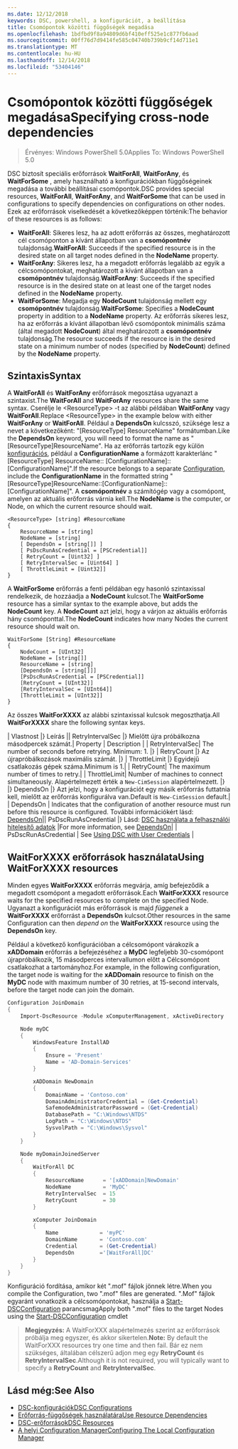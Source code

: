 ```yaml
---
ms.date: 12/12/2018
keywords: DSC, powershell, a konfigurációt, a beállítása
title: Csomópontok közötti függőségek megadása
ms.openlocfilehash: 1bdfbd9f8a94809d6bf410eff525e1c877fb6aad
ms.sourcegitcommit: 00ff76d7d9414fe585c04740b739b9cf14d711e1
ms.translationtype: MT
ms.contentlocale: hu-HU
ms.lasthandoff: 12/14/2018
ms.locfileid: "53404146"
---
```

# <a name="specifying-cross-node-dependencies"></a><span data-ttu-id="243e3-103">Csomópontok közötti függőségek megadása</span><span class="sxs-lookup"><span data-stu-id="243e3-103">Specifying cross-node dependencies</span></span>

> <span data-ttu-id="243e3-104">Érvényes: Windows PowerShell 5.0</span><span class="sxs-lookup"><span data-stu-id="243e3-104">Applies To: Windows PowerShell 5.0</span></span>

<span data-ttu-id="243e3-105">DSC biztosít speciális erőforrások **WaitForAll**, **WaitForAny**, és **WaitForSome** , amely használható a konfigurációkban függőségeinek megadása a további beállításai csomópontok.</span><span class="sxs-lookup"><span data-stu-id="243e3-105">DSC provides special resources, **WaitForAll**, **WaitForAny**, and **WaitForSome** that can be used in configurations to specify dependencies on configurations on other nodes.</span></span> <span data-ttu-id="243e3-106">Ezek az erőforrások viselkedését a következőképpen történik:</span><span class="sxs-lookup"><span data-stu-id="243e3-106">The behavior of these resources is as follows:</span></span>

- <span data-ttu-id="243e3-107">**WaitForAll**: Sikeres lesz, ha az adott erőforrás az összes, meghatározott cél csomóponton a kívánt állapotban van a **csomópontnév** tulajdonság.</span><span class="sxs-lookup"><span data-stu-id="243e3-107">**WaitForAll**: Succeeds if the specified resource is in the desired state on all target nodes defined in the **NodeName** property.</span></span>
- <span data-ttu-id="243e3-108">**WaitForAny**: Sikeres lesz, ha a megadott erőforrás legalább az egyik a célcsomópontokat, meghatározott a kívánt állapotban van a **csomópontnév** tulajdonság.</span><span class="sxs-lookup"><span data-stu-id="243e3-108">**WaitForAny**: Succeeds if the specified resource is in the desired state on at least one of the target nodes defined in the **NodeName** property.</span></span>
- <span data-ttu-id="243e3-109">**WaitForSome**: Megadja egy **NodeCount** tulajdonság mellett egy **csomópontnév** tulajdonság.</span><span class="sxs-lookup"><span data-stu-id="243e3-109">**WaitForSome**: Specifies a **NodeCount** property in addition to a **NodeName** property.</span></span> <span data-ttu-id="243e3-110">Az erőforrás sikeres lesz, ha az erőforrás a kívánt állapotban lévő csomópontok minimális száma (által megadott **NodeCount**) által meghatározott a **csomópontnév** tulajdonság.</span><span class="sxs-lookup"><span data-stu-id="243e3-110">The resource succeeds if the resource is in the desired state on a minimum number of nodes (specified by **NodeCount**) defined by the **NodeName** property.</span></span>

## <a name="syntax"></a><span data-ttu-id="243e3-111">Szintaxis</span><span class="sxs-lookup"><span data-stu-id="243e3-111">Syntax</span></span>

<span data-ttu-id="243e3-112">A **WaitForAll** és **WaitForAny** erőforrások megosztása ugyanazt a szintaxist.</span><span class="sxs-lookup"><span data-stu-id="243e3-112">The **WaitForAll** and **WaitForAny** resources share the same syntax.</span></span> <span data-ttu-id="243e3-113">Cserélje le \<ResourceType\> -t az alábbi példában **WaitForAny** vagy **WaitForAll**.</span><span class="sxs-lookup"><span data-stu-id="243e3-113">Replace \<ResourceType\> in the example below with either **WaitForAny** or **WaitForAll**.</span></span>
<span data-ttu-id="243e3-114">Például a **DependsOn** kulcsszó, szüksége lesz a nevet a következőként: "[ResourceType] ResourceName" formátumban.</span><span class="sxs-lookup"><span data-stu-id="243e3-114">Like the **DependsOn** keyword, you will need to format the name as "[ResourceType]ResourceName".</span></span> <span data-ttu-id="243e3-115">Ha az erőforrás tartozik egy külön [konfigurációs](configurations.md), például a **ConfigurationName** a formázott karakterlánc "[ResourceType] ResourceName:: [ConfigurationName]:: [ConfigurationName]".</span><span class="sxs-lookup"><span data-stu-id="243e3-115">If the resource belongs to a separate [Configuration](configurations.md), include the **ConfigurationName** in the formatted string "[ResourceType]ResourceName::[ConfigurationName]::[ConfigurationName]".</span></span> <span data-ttu-id="243e3-116">A **csomópontnév** a számítógép vagy a csomópont, amelyen az aktuális erőforrás várnia kell.</span><span class="sxs-lookup"><span data-stu-id="243e3-116">The **NodeName** is the computer, or Node, on which the current resource should wait.</span></span>

```
<ResourceType> [string] #ResourceName
{
    ResourceName = [string]
    NodeName = [string]
    [ DependsOn = [string[]] ]
    [ PsDscRunAsCredential = [PSCredential]]
    [ RetryCount = [Uint32] ]
    [ RetryIntervalSec = [Uint64] ]
    [ ThrottleLimit = [Uint32]]
}
```

<span data-ttu-id="243e3-117">A **WaitForSome** erőforrás a fenti példában egy hasonló szintaxissal rendelkezik, de hozzáadja a **NodeCount** kulcsot.</span><span class="sxs-lookup"><span data-stu-id="243e3-117">The **WaitForSome** resource has a similar syntax to the example above, but adds the **NodeCount** key.</span></span> <span data-ttu-id="243e3-118">A **NodeCount** azt jelzi, hogy a várjon az aktuális erőforrás hány csomóponttal.</span><span class="sxs-lookup"><span data-stu-id="243e3-118">The **NodeCount** indicates how many Nodes the current resource should wait on.</span></span>

```
WaitForSome [String] #ResourceName
{
    NodeCount = [UInt32]
    NodeName = [string[]]
    ResourceName = [string]
    [DependsOn = [string[]]]
    [PsDscRunAsCredential = [PSCredential]]
    [RetryCount = [UInt32]]
    [RetryIntervalSec = [UInt64]]
    [ThrottleLimit = [UInt32]]
}
```

<span data-ttu-id="243e3-119">Az összes **WaitForXXXX** az alábbi szintaxissal kulcsok megoszthatja.</span><span class="sxs-lookup"><span data-stu-id="243e3-119">All **WaitForXXXX** share the following syntax keys.</span></span>

<span data-ttu-id="243e3-120">|  Vlastnost |}  Leírás || RetryIntervalSec |} Mielőtt újra próbálkozna másodpercek számát.</span><span class="sxs-lookup"><span data-stu-id="243e3-120">|  Property  |  Description   | | RetryIntervalSec| The number of seconds before retrying.</span></span> <span data-ttu-id="243e3-121">Minimum: 1. |} | RetryCount |} Az újrapróbálkozások maximális számát. |} | ThrottleLimit |} Egyidejű csatlakozás gépek száma.</span><span class="sxs-lookup"><span data-stu-id="243e3-121">Minimum is 1.| | RetryCount| The maximum number of times to retry.| | ThrottleLimit| Number of machines to connect simultaneously.</span></span> <span data-ttu-id="243e3-122">Alapértelmezett érték a `New-CimSession` alapértelmezett. |} |} DependsOn |} Azt jelzi, hogy a konfigurációt egy másik erőforrás futtatnia kell, mielőtt az erőforrás konfigurálva van.</span><span class="sxs-lookup"><span data-stu-id="243e3-122">Default is `New-CimSession` default.| | DependsOn | Indicates that the configuration of another resource must run before this resource is configured.</span></span> <span data-ttu-id="243e3-123">További információkért lásd: [DependsOn](resource-depends-on.md)|| PsDscRunAsCredential |} Lásd: [DSC használata a felhasználói hitelesítő adatok](./runAsUser.md) |</span><span class="sxs-lookup"><span data-stu-id="243e3-123">For more information, see [DependsOn](resource-depends-on.md)| | PsDscRunAsCredential | See [Using DSC with User Credentials](./runAsUser.md) |</span></span>


## <a name="using-waitforxxxx-resources"></a><span data-ttu-id="243e3-124">WaitForXXXX erőforrások használata</span><span class="sxs-lookup"><span data-stu-id="243e3-124">Using WaitForXXXX resources</span></span>

<span data-ttu-id="243e3-125">Minden egyes **WaitForXXXX** erőforrás megvárja, amíg befejeződik a megadott csomópont a megadott erőforrások.</span><span class="sxs-lookup"><span data-stu-id="243e3-125">Each **WaitForXXXX** resource waits for the specified resources to complete on the specified Node.</span></span> <span data-ttu-id="243e3-126">Ugyanazt a konfigurációt más erőforrások is majd *függenek* a **WaitForXXXX** erőforrást a **DependsOn** kulcsot.</span><span class="sxs-lookup"><span data-stu-id="243e3-126">Other resources in the same Configuration can then *depend on* the **WaitForXXXX** resource using the **DependsOn** key.</span></span>

<span data-ttu-id="243e3-127">Például a következő konfigurációban a célcsomópont várakozik a **xADDomain** erőforrás a befejezéséhez a **MyDC** legfeljebb 30-csomópont újrapróbálkozik, 15 másodperces intervallumon előtt a Célcsomópont csatlakozhat a tartományhoz.</span><span class="sxs-lookup"><span data-stu-id="243e3-127">For example, in the following configuration, the target node is waiting for the **xADDomain** resource to finish on the **MyDC** node with maximum number of 30 retries, at 15-second intervals, before the target node can join the domain.</span></span>

```powershell
Configuration JoinDomain
{
    Import-DscResource -Module xComputerManagement, xActiveDirectory

    Node myDC
    {
        WindowsFeature InstallAD
        {
            Ensure = 'Present'
            Name = 'AD-Domain-Services'
        }

        xADDomain NewDomain
        {
            DomainName = 'Contoso.com'
            DomainAdministratorCredential = (Get-Credential)
            SafemodeAdministratorPassword = (Get-Credential)
            DatabasePath = "C:\Windows\NTDS"
            LogPath = "C:\Windows\NTDS"
            SysvolPath = "C:\Windows\Sysvol"
        }
    }

    Node myDomainJoinedServer
    {
        WaitForAll DC
        {
            ResourceName      = '[xADDomain]NewDomain'
            NodeName          = 'MyDC'
            RetryIntervalSec  = 15
            RetryCount        = 30
        }

        xComputer JoinDomain
        {
            Name             = 'myPC'
            DomainName       = 'Contoso.com'
            Credential       = (Get-Credential)
            DependsOn        ='[WaitForAll]DC'
        }
    }
}
```

<span data-ttu-id="243e3-128">Konfiguráció fordítása, amikor két ".mof" fájlok jönnek létre.</span><span class="sxs-lookup"><span data-stu-id="243e3-128">When you compile the Configuration, two ".mof" files are generated.</span></span> <span data-ttu-id="243e3-129">".Mof" fájlok egyaránt vonatkozik a célcsomópontokat, használja a [Start-DSCConfiguration](/powershell/module/psdesiredstateconfiguration/start-dscconfiguration) parancsmag</span><span class="sxs-lookup"><span data-stu-id="243e3-129">Apply both ".mof" files to the target Nodes using the [Start-DSCConfiguration](/powershell/module/psdesiredstateconfiguration/start-dscconfiguration) cmdlet</span></span>

><span data-ttu-id="243e3-130">**Megjegyzés:** A WaitForXXX alapértelmezés szerint az erőforrások próbálja meg egyszer, és akkor sikertelen.</span><span class="sxs-lookup"><span data-stu-id="243e3-130">**Note:** By default the WaitForXXX resources try one time and then fail.</span></span> <span data-ttu-id="243e3-131">Bár ez nem szükséges, általában célszerű adjon meg egy **RetryCount** és **RetryIntervalSec**.</span><span class="sxs-lookup"><span data-stu-id="243e3-131">Although it is not required, you will typically want to specify a **RetryCount** and **RetryIntervalSec**.</span></span>

## <a name="see-also"></a><span data-ttu-id="243e3-132">Lásd még:</span><span class="sxs-lookup"><span data-stu-id="243e3-132">See Also</span></span>

- [<span data-ttu-id="243e3-133">DSC-konfigurációk</span><span class="sxs-lookup"><span data-stu-id="243e3-133">DSC Configurations</span></span>](configurations.md)
- [<span data-ttu-id="243e3-134">Erőforrás-függőségek használatára</span><span class="sxs-lookup"><span data-stu-id="243e3-134">Use Resource Dependencies</span></span>](resource-depends-on.md)
- [<span data-ttu-id="243e3-135">DSC-erőforrások</span><span class="sxs-lookup"><span data-stu-id="243e3-135">DSC Resources</span></span>](../resources/resources.md)
- [<span data-ttu-id="243e3-136">A helyi Configuration Manager</span><span class="sxs-lookup"><span data-stu-id="243e3-136">Configuring The Local Configuration Manager</span></span>](../managing-nodes/metaConfig.md)
